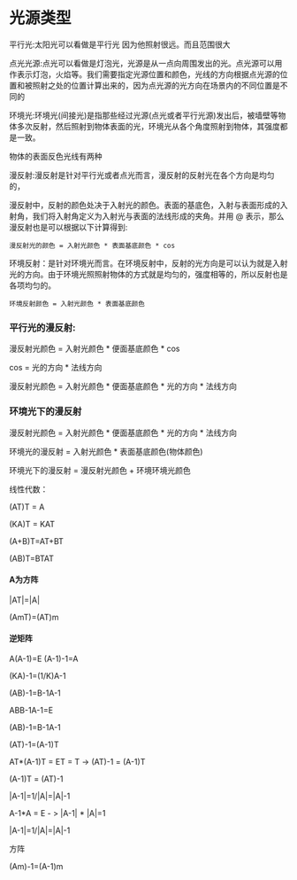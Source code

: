 # 光源类型

平行光:太阳光可以看做是平行光 因为他照射很远。而且范围很大

点光光源:点光可以看做是灯泡光，光源是从一点向周围发出的光。点光源可以用作表示灯泡，火焰等。我们需要指定光源位置和颜色，光线的方向根据点光源的位置和被照射之处的位置计算出来的，因为点光源的光方向在场景内的不同位置是不同的

环境光:环境光(间接光)是指那些经过光源(点光或者平行光源)发出后，被墙壁等物体多次反射，然后照射到物体表面的光，环境光从各个角度照射到物体，其强度都是一致。

物体的表面反色光线有两种

  漫反射:漫反射是针对平行光或者点光而言，漫反射的反射光在各个方向是均匀的，

​      漫反射中，反射的颜色处决于入射光的颜色。表面的基底色，入射与表面形成的入射角，我们将入射角定义为入射光与表面的法线形成的夹角。并用 @ 表示，那么漫反射也是可以根据以下计算得到:

  ```
  漫反射光的颜色 = 入射光颜色 * 表面基底颜色 * cos
  ```



 环境反射：是针对环境光而言。在环境反射中，反射的光方向是可以认为就是入射光的方向。由于环境光照照射物体的方式就是均匀的，强度相等的，所以反射也是各项均匀的。

```
环境反射颜色 = 入射光颜色 * 表面基底颜色
```





### 平行光的漫反射:

漫反射光颜色 = 入射光颜色 * 便面基底颜色 * cos

cos = 光的方向 * 法线方向

漫反射光颜色 = 入射光颜色 * 便面基底颜色 *  光的方向 * 法线方向



### 环境光下的漫反射

漫反射光颜色 = 入射光颜色 * 便面基底颜色 *  光的方向 * 法线方向

环境光的漫反射 = 入射光颜色 * 表面基底颜色(物体颜色)

环境光下的漫反射 = 漫反射光颜色 + 环境环境光颜色









线性代数：

(AT)T = A  

(KA)T = KAT

(A+B)T=AT+BT

(AB)T=BTAT



#### A为方阵

|AT|=|A|

(AmT)=(AT)m





#### 逆矩阵

A(A-1)=E         (A-1)-1=A

(KA)-1=(1/K)A-1

(AB)-1=B-1A-1



ABB-1A-1=E

(AB)-1=B-1A-1



(AT)-1=(A-1)T

AT*(A-1)T = ET = T  -> (AT)-1 = (A-1)T

(A-1)T = (AT)-1



|A-1|=1/|A|=|A|-1

A-1*A = E  -  > |A-1| * |A|=1

|A-1|=1/|A|=|A|-1

方阵

(Am)-1=(A-1)m

